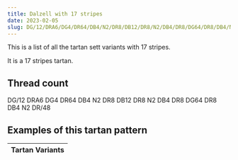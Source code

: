```yaml
---
title: Dalzell with 17 stripes
date: 2023-02-05
slug: DG/12/DRA6/DG4/DR64/DB4/N2/DR8/DB12/DR8/N2/DB4/DR8/DG64/DR8/DB4/N2/DR/48
---
```

This is a list of all the tartan sett variants with 17 stripes.

It is a 17 stripes tartan.


## Thread count
DG/12 DRA6 DG4 DR64 DB4 N2 DR8 DB12 DR8 N2 DB4 DR8 DG64 DR8 DB4 N2 DR/48

## Examples of this tartan pattern

| Tartan Variants |
|---------------|
